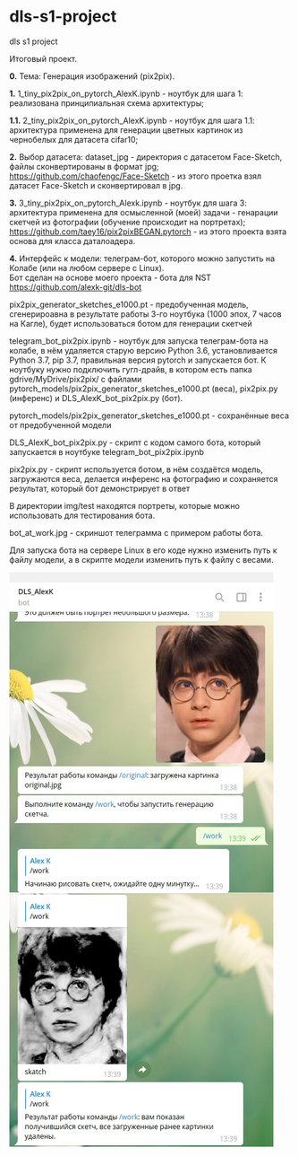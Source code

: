 # dls-s1-project
dls s1 project

Итоговый проект.

**0.** Тема: Генерация изображений (pix2pix).

**1.** 1_tiny_pix2pix_on_pytorch_AlexK.ipynb - ноутбук для шага 1: реализована принципиальная схема архитектуры;

**1.1.** 2_tiny_pix2pix_on_pytorch_AlexK.ipynb - ноутбук для шага 1.1: архитектура применена для генерации цветных картинок из чернобелых для датасета cifar10;

**2.** Выбор датасета: dataset_jpg - директория с датасетом Face-Sketch, файлы сконвертированы в формат jpg;  
https://github.com/chaofengc/Face-Sketch - из этого проетка взял датасет Face-Sketch и сконвертировал в jpg.

**3.** 3_tiny_pix2pix_on_pytorch_Alexk.ipynb - ноутбук для шага 3: архитектура применена для осмысленной (моей) задачи - генарации скетчей из фотографии (обучение происходит на портретах);  
https://github.com/taey16/pix2pixBEGAN.pytorch - из этого проекта взята основа для класса даталоадера.

**4.** Интерфейс к модели: телеграм-бот, которого можно запустить на Колабе (или на любом сервере с Linux).  
Бот сделан на основе моего проекта - бота для NST https://github.com/alexk-git/dls-bot 

pix2pix_generator_sketches_e1000.pt - предобученная модель, сгенерироавна в результате работы 3-го ноутбука (1000 эпох, 7 часов на Кагле), будет использоваться ботом для генерации скетчей

telegram_bot_pix2pix.ipynb - ноутбук для запуска телеграм-бота на колабе, в нём удаляется старую версию Python 3.6, установливается Python 3.7, pip 3.7, правильная версия pytorch и запускается бот. К ноутбуку нужно подключить гугл-драйв, в котором есть папка gdrive/MyDrive/pix2pix/ с файлами pytorch_models/pix2pix_generator_sketches_e1000.pt (веса), pix2pix.py (инференс) и DLS_AlexK_bot_pix2pix.py (бот).

pytorch_models/pix2pix_generator_sketches_e1000.pt - сохранённые веса от предобученной модели

DLS_AlexK_bot_pix2pix.py - скрипт с кодом самого бота, который запускается в ноутбуке telegram_bot_pix2pix.ipynb

pix2pix.py - скрипт используется ботом, в нём создаётся модель, загружаются веса, делается инференс на фотографию и сохраняется результат, который бот демонстрирует в ответ

В директории img/test находятся портреты, которые можно использовать для тестирования бота.

bot_at_work.jpg - скриншот телеграмма с примером работы бота.

Для запуска бота на сервере Linux в его коде нужно изменить путь к файлу модели, а в скрипте модели изменить путь к файлу с весами.

![alt text](img/bot_at_work.jpg "Title")

